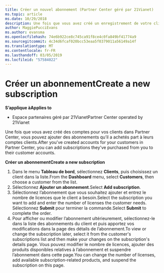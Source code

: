 ```yaml
---
title: Créer un nouvel abonnement (Partner Center géré par 21Vianet)
ms.topic: article
ms.date: 10/29/2018
description: Une fois que vous avez créé un enregistrement de votre client dans l’Espace partenaires, vous pouvez lui vendre des abonnements aux produits figurant dans le catalogue.
author: MaggiePucciEvans
ms.author: evansma
ms.openlocfilehash: 74e6b922ce8c745ca91f8ce4c0fa849bf41774a9
ms.sourcegitcommit: 4c34d6fcaf020bcc53eaa5f0379011a56149a14f
ms.translationtype: MT
ms.contentlocale: fr-FR
ms.lasthandoff: 03/05/2019
ms.locfileid: "57584022"
---
```

# <a name="create-a-new-subscription"></a><span data-ttu-id="2180f-103">Créer un abonnement</span><span class="sxs-lookup"><span data-stu-id="2180f-103">Create a new subscription</span></span>

<span data-ttu-id="2180f-104">**S’applique à**</span><span class="sxs-lookup"><span data-stu-id="2180f-104">**Applies to**</span></span>

-   <span data-ttu-id="2180f-105">Espace partenaires géré par 21Vianet</span><span class="sxs-lookup"><span data-stu-id="2180f-105">Partner Center operated by 21Vianet</span></span>


<span data-ttu-id="2180f-106">Une fois que vous avez créé des comptes pour vos clients dans Partner Center, vous pouvez ajouter des abonnements qu’il a achetés part à leurs comptes clients.</span><span class="sxs-lookup"><span data-stu-id="2180f-106">After you've created accounts for your customers in Partner Center, you can add subscriptions they've purchased from you to their customer accounts.</span></span>

<span data-ttu-id="2180f-107">**Créer un abonnement**</span><span class="sxs-lookup"><span data-stu-id="2180f-107">**Create a new subscription**</span></span>

1.  <span data-ttu-id="2180f-108">Dans le menu **Tableau de bord**, sélectionnez **Clients**, puis choisissez un client dans la liste.</span><span class="sxs-lookup"><span data-stu-id="2180f-108">From the **Dashboard** menu, select **Customers**, then choose a customer from the list.</span></span>
2.  <span data-ttu-id="2180f-109">Sélectionnez **Ajouter un abonnement**.</span><span class="sxs-lookup"><span data-stu-id="2180f-109">Select **Add subscription**.</span></span>
3.  <span data-ttu-id="2180f-110">Sélectionnez l’abonnement que vous souhaitez ajouter et entrez le nombre de licences que le client a besoin.</span><span class="sxs-lookup"><span data-stu-id="2180f-110">Select the subscription you want to add and enter the number of licenses the customer needs.</span></span> <span data-ttu-id="2180f-111">Sélectionnez **Submit** pour terminer la commande.</span><span class="sxs-lookup"><span data-stu-id="2180f-111">Select **Submit** to complete the order.</span></span>
4.  <span data-ttu-id="2180f-112">Pour afficher ou modifier l’abonnement ultérieurement, sélectionnez-le dans la liste des abonnements du client et puis apportez vos modifications dans la page des détails de l’abonnement.</span><span class="sxs-lookup"><span data-stu-id="2180f-112">To view or change the subscription later, select it from the customer's subscriptions list and then make your changes on the subscription's details page.</span></span> <span data-ttu-id="2180f-113">Vous pouvez modifier le nombre de licences, ajouter des produits disponibles relatives à l’abonnement et suspendre l’abonnement dans cette page.</span><span class="sxs-lookup"><span data-stu-id="2180f-113">You can change the number of licenses, add available subscription-related products, and suspend the subscription on this page.</span></span>   

